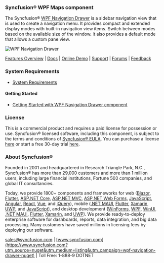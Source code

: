 ### Syncfusion® WPF Maps component
The Syncfusion® [WPF Navigation Drawer](https://www.syncfusion.com/wpf-controls/navigation-drawer?utm_source=nuget&utm_medium=listing&utm_campaign=wpf-navigation-drawer-nuget) is a sidebar navigation view that is used to create a navigation menu. It provides compact and extended display modes with built-in navigation view items. Switch between modes based on the available size of the window. It also provides a default mode that allows a custom pane view.

![WPF Navigation Drawer](https://cdn.syncfusion.com/nuget-readme/wpf/wpf_navigationdrawer.png)

[Features Overview](https://www.syncfusion.com/wpf-controls/navigation-drawer?utm_source=nuget&utm_medium=listing&utm_campaign=wpf-navigation-drawer-nuget) | [Docs](https://help.syncfusion.com/wpf/navigation-drawer/getting-started?utm_source=nuget&utm_medium=listing&utm_campaign=wpf-navigation-drawer-nuget) | [Online Demo](https://github.com/syncfusion/wpf-demos?utm_source=nuget&utm_medium=listing&utm_campaign=wpf-navigation-drawer-nuget) | [Support](https://support.syncfusion.com/create?utm_source=nuget&utm_medium=listing&utm_campaign=wpf-navigation-drawer-nuget) | [Forums](https://www.syncfusion.com/forums/wpf?utm_source=nuget&utm_medium=listing&utm_campaign=wpf-navigation-drawer-nuget) | [Feedback](https://www.syncfusion.com/feedback/wpf?utm_source=nuget&utm_medium=listing&utm_campaign=wpf-navigation-drawer-nuget)

### System Requirements

* [System Requirements](https://help.syncfusion.com/wpf/installation/system-requirements?utm_source=nuget&utm_medium=listing&utm_campaign=wpf-navigation-drawer-nuget)

#### Getting Started

* [Getting Started with WPF Navigation Drawer component](https://help.syncfusion.com/wpf/maps/getting-started?utm_source=nuget&utm_medium=listing&utm_campaign=wpf-navigation-drawer-nuget)

### License

This is a commercial product and requires a paid license for possession or use. Syncfusion® licensed software, including this component, is subject to the terms and conditions of [Syncfusion® EULA](https://www.syncfusion.com/eula/es/?utm_source=nuget&utm_medium=listing&utm_campaign=wpf-navigation-drawer-nuget). You can purchase a license [here](https://www.syncfusion.com/sales/products?utm_source=nuget&utm_medium=listing&utm_campaign=wpf-navigation-drawer-nuget) or start a free 30-day trial [here](https://www.syncfusion.com/account/manage-trials/start-trials?utm_source=nuget&utm_medium=listing&utm_campaign=wpf-navigation-drawer-nuget).

### About Syncfusion®

Founded in 2001 and headquartered in Research Triangle Park, N.C., Syncfusion® has more than 29,000 customers and more than 1 million users, including large financial institutions, Fortune 500 companies, and global IT consultancies.
 
Today, we provide 1800+ components and frameworks for web ([Blazor](https://www.syncfusion.com/blazor-components?utm_source=nuget&utm_medium=listing&utm_campaign=wpf-navigation-drawer-nuget), [Flutter](https://www.syncfusion.com/flutter-widgets?utm_source=nuget&utm_medium=listing&utm_campaign=wpf-navigation-drawer-nuget), [ASP.NET Core](https://www.syncfusion.com/aspnet-core-ui-controls?utm_source=nuget&utm_medium=listing&utm_campaign=wpf-navigation-drawer-nuget), [ASP.NET MVC](https://www.syncfusion.com/aspnet-mvc-ui-controls?utm_source=nuget&utm_medium=listing&utm_campaign=wpf-navigation-drawer-nuget), [ASP.NET Web Forms](https://www.syncfusion.com/jquery/aspnet-webforms-ui-controls?utm_source=nuget&utm_medium=listing&utm_campaign=wpf-navigation-drawer-nuget), [JavaScript](https://www.syncfusion.com/javascript-ui-controls?utm_source=nuget&utm_medium=listing&utm_campaign=wpf-navigation-drawer-nuget), [Angular](https://www.syncfusion.com/angular-ui-components?utm_source=nuget&utm_medium=listing&utm_campaign=wpf-navigation-drawer-nuget), [React](https://www.syncfusion.com/react-ui-components?utm_source=nuget&utm_medium=listing&utm_campaign=wpf-navigation-drawer-nuget), [Vue](https://www.syncfusion.com/vue-ui-components?utm_source=nuget&utm_medium=listing&utm_campaign=wpf-navigation-drawer-nuget), and [jQuery](https://www.syncfusion.com/jquery-ui-widgets?utm_source=nuget&utm_medium=listing&utm_campaign=wpf-navigation-drawer-nuget)), mobile ([.NET MAUI](https://www.syncfusion.com/maui-controls?utm_source=nuget&utm_medium=listing&utm_campaign=wpf-navigation-drawer-nuget), [Flutter](https://www.syncfusion.com/flutter-widgets?utm_source=nuget&utm_medium=listing&utm_campaign=wpf-navigation-drawer-nuget), [Xamarin](https://www.syncfusion.com/xamarin-ui-controls?utm_source=nuget&utm_medium=listing&utm_campaign=wpf-navigation-drawer-nuget), [UWP](https://www.syncfusion.com/uwp-ui-controls?utm_source=nuget&utm_medium=listing&utm_campaign=wpf-navigation-drawer-nuget), and [JavaScript](https://www.syncfusion.com/javascript-ui-controls?utm_source=nuget&utm_medium=listing&utm_campaign=wpf-navigation-drawer-nuget)), and desktop development ([WinForms](https://www.syncfusion.com/winforms-ui-controls?utm_source=nuget&utm_medium=listing&utm_campaign=wpf-navigation-drawer-nuget), [WPF](https://www.syncfusion.com/wpf-controls?utm_source=nuget&utm_medium=listing&utm_campaign=wpf-navigation-drawer-nuget), [WinUI](https://www.syncfusion.com/winui-controls?utm_source=nuget&utm_medium=listing&utm_campaign=wpf-navigation-drawer-nuget), [.NET MAUI](https://www.syncfusion.com/maui-controls?utm_source=nuget&utm_medium=listing&utm_campaign=wpf-navigation-drawer-nuget), [Flutter](https://www.syncfusion.com/flutter-widgets?utm_source=nuget&utm_medium=listing&utm_campaign=wpf-navigation-drawer-nuget), [Xamarin](https://www.syncfusion.com/xamarin-ui-controls?utm_source=nuget&utm_medium=listing&utm_campaign=wpf-navigation-drawer-nuget), and [UWP](https://www.syncfusion.com/uwp-ui-controls?utm_source=nuget&utm_medium=listing&utm_campaign=wpf-navigation-drawer-nuget)). We provide ready-to-deploy enterprise software for dashboards, reports, data integration, and big data processing. Many customers have saved millions in licensing fees by deploying our software.

[sales@syncfusion.com](mailto:sales@syncfusion.com?Subject=Syncfusion%20WPF%20NavigationDrawer%20-%20NuGet) | [www.syncfusion.com](https://www.syncfusion.com?utm_source=nuget&utm_medium=listing&utm_campaign=wpf-navigation-drawer-nuget) | Toll Free: 1-888-9 DOTNET


